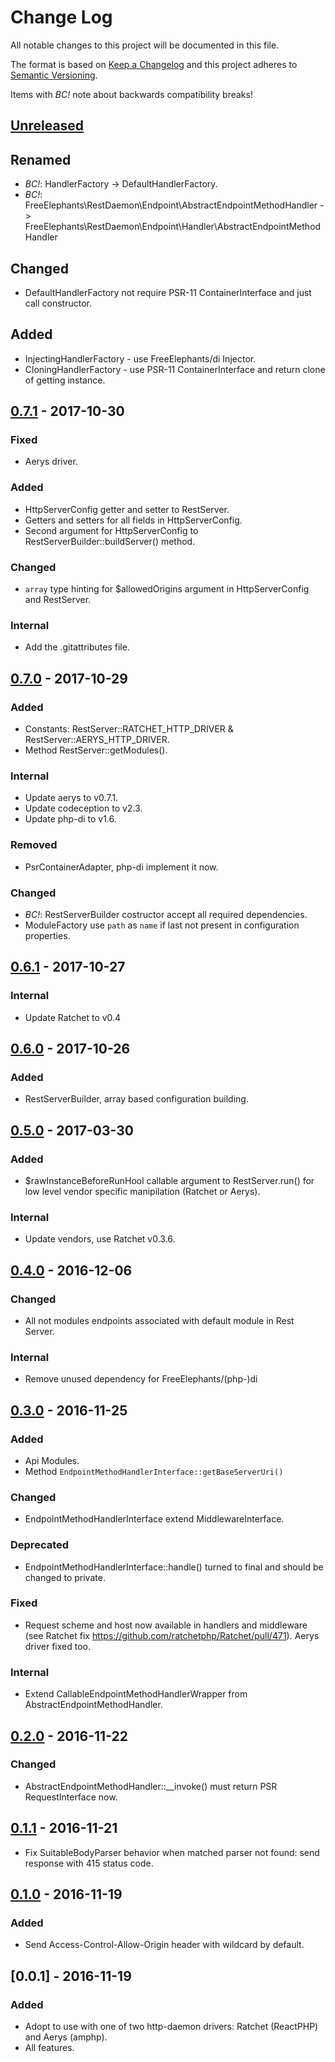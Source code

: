 # Change Log
All notable changes to this project will be documented in this file.

The format is based on [Keep a Changelog](http://keepachangelog.com/)
and this project adheres to [Semantic Versioning](http://semver.org/). 

Items with *BC!* note about backwards compatibility breaks!     

## [Unreleased]
## Renamed
- *BC!*: HandlerFactory -> DefaultHandlerFactory. 
- *BC!*: FreeElephants\RestDaemon\Endpoint\AbstractEndpointMethodHandler -> FreeElephants\RestDaemon\Endpoint\Handler\AbstractEndpointMethodHandler

## Changed
- DefaultHandlerFactory not require PSR-11 ContainerInterface and just call constructor.

## Added 
- InjectingHandlerFactory - use FreeElephants/di Injector. 
- CloningHandlerFactory - use PSR-11 ContainerInterface and return clone of getting instance. 

## [0.7.1] - 2017-10-30
### Fixed
- Aerys driver. 

### Added
- HttpServerConfig getter and setter to RestServer. 
- Getters and setters for all fields in HttpServerConfig. 
- Second argument for HttpServerConfig to RestServerBuilder::buildServer() method. 

### Changed
- `array` type hinting for $allowedOrigins argument in HttpServerConfig and RestServer.

### Internal
- Add the .gitattributes file. 

## [0.7.0] - 2017-10-29
### Added
- Constants: RestServer::RATCHET_HTTP_DRIVER & RestServer::AERYS_HTTP_DRIVER. 
- Method RestServer::getModules(). 

### Internal
- Update aerys to v0.7.1. 
- Update codeception to v2.3. 
- Update php-di to v1.6. 

### Removed
- PsrContainerAdapter, php-di implement it now. 

### Changed
- *BC!*: RestServerBuilder costructor accept all required dependencies. 
- ModuleFactory use `path` as `name` if last not present in configuration properties. 

## [0.6.1] - 2017-10-27 
### Internal
- Update Ratchet to v0.4  

## [0.6.0] - 2017-10-26
### Added
- RestServerBuilder, array based configuration building.  

## [0.5.0] - 2017-03-30
### Added 
- $rawInstanceBeforeRunHool callable argument to RestServer.run() for low level vendor specific manipilation (Ratchet or Aerys). 

### Internal
- Update vendors, use Ratchet v0.3.6.  

## [0.4.0] - 2016-12-06
### Changed
- All not modules endpoints associated with default module in Rest Server.

### Internal 
- Remove unused dependency for FreeElephants/(php-)di

## [0.3.0] - 2016-11-25
### Added
- Api Modules. 
- Method `EndpointMethodHandlerInterface::getBaseServerUri()` 

### Changed
- EndpointMethodHandlerInterface extend MiddlewareInterface. 

### Deprecated
- EndpointMethodHandlerInterface::handle() turned to final and should be changed to private.  

### Fixed
- Request scheme and host now available in handlers and middleware (see Ratchet fix https://github.com/ratchetphp/Ratchet/pull/471). Aerys driver fixed too. 

### Internal
- Extend CallableEndpointMethodHandlerWrapper from AbstractEndpointMethodHandler. 

## [0.2.0] - 2016-11-22
### Changed
- AbstractEndpointMethodHandler::__invoke() must return PSR RequestInterface now. 

## [0.1.1] - 2016-11-21
- Fix SuitableBodyParser behavior when matched parser not found: send response with 415 status code.   

## [0.1.0] - 2016-11-19
### Added 
- Send Access-Control-Allow-Origin header with wildcard by default.  

## [0.0.1] - 2016-11-19
### Added
- Adopt to use with one of two http-daemon drivers: Ratchet (ReactPHP) and Aerys (amphp). 
- All features. 

[Unreleased]: https://github.com/FreeElephants/rest-daemon/compare/0.7.1...HEAD
[0.7.1]: https://github.com/FreeElephants/rest-daemon/compare/0.7.0...0.7.1
[0.7.0]: https://github.com/FreeElephants/rest-daemon/compare/0.6.1...0.7.0
[0.6.1]: https://github.com/FreeElephants/rest-daemon/compare/0.6.0...0.6.1
[0.6.0]: https://github.com/FreeElephants/rest-daemon/compare/0.5.0...0.6.0
[0.5.0]: https://github.com/FreeElephants/rest-daemon/compare/0.4.0...0.5.0
[0.4.0]: https://github.com/FreeElephants/rest-daemon/compare/0.3.0...0.4.0
[0.3.0]: https://github.com/FreeElephants/rest-daemon/compare/0.2.0...0.3.0
[0.2.0]: https://github.com/FreeElephants/rest-daemon/compare/0.1.1...0.2.0
[0.1.1]: https://github.com/FreeElephants/rest-daemon/compare/0.1.0...0.1.1
[0.1.0]: https://github.com/FreeElephants/rest-daemon/compare/0.0.1...0.1.0



